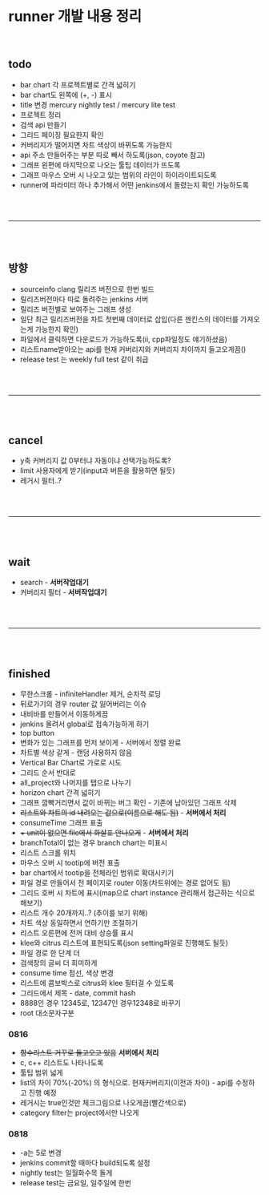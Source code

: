 # runner 개발 내용 정리

<br/>

## todo

-   bar chart 각 프로젝트별로 간격 넓히기
-   bar chart도 왼쪽에 (+, -) 표시
-   title 변경 mercury nightly test / mercury lite test
-   프로젝트 정리
-   검색 api 만들기
-   그리드 페이징 필요한지 확인
-   커버리지가 떨어지면 차트 색상이 바뀌도록 가능한지
-   api 주소 만들어주는 부분 따로 빼서 하도록(json, coyote 참고)
-   그래프 왼편에 마지막으로 나오는 툴팁 데이터가 뜨도록
-   그래프 마우스 오버 시 나오고 있는 범위의 라인이 하이라이트되도록
-   runner에 파라미터 하나 추가해서 어떤 jenkins에서 돌렸는지 확인 가능하도록

<br/><br/>

---

<br/><br/>

## 방향

-   sourceinfo clang 릴리즈 버전으로 한번 빌드
-   릴리즈버전마다 따로 돌려주는 jenkins 서버
-   릴리즈 버전별로 보여주는 그래프 생성
-   일단 최근 릴리즈버전을 차트 첫번째 데이터로 삽입(다른 젠킨스의 데이터를 가져오는게 가능한지 확인)
-   파일에서 클릭하면 다운로드가 가능하도록(ii, cpp파일정도 얘기하셨음)
-   리스트name받아오는 api를 현재 커버리지와 커버리지 차이까지 들고오게끔()
-   release test 는 weekly full test 같이 취급

<br/><br/>

---

<br/><br/>

## cancel

-   y축 커버리지 값 0부터냐 자동이냐 선택가능하도록?
-   limit 사용자에게 받기(input과 버튼을 활용하면 될듯)
-   레거시 필터..?

<br/><br/>

---

<br/><br/>

## wait

-   search - **서버작업대기**
-   커버리지 필터 - **서버작업대기**

<br/><br/>

---

<br/><br/>

## finished

-   무한스크롤 - infiniteHandler 제거, 순차적 로딩
-   뒤로가기의 경우 router 값 잃어버리는 이슈
-   내비바를 만들어서 이동하게끔
-   jenkins 올려서 global로 접속가능하게 하기
-   top button
-   변화가 있는 그래프를 먼저 보이게 - 서버에서 정렬 완료
-   차트별 색상 같게 - 랜덤 사용하지 않음
-   Vertical Bar Chart로 가로로 시도
-   그리드 순서 반대로
-   all_project와 나머지를 탭으로 나누기
-   horizon chart 간격 넓히기
-   그래프 깜빡거리면서 값이 바뀌는 버그 확인 - 기존에 남아있던 그래프 삭제
-   ~~리스트와 차트의 id 내려오는 값으로(이름으로 해도 됨)~~ - **서버에서 처리**
-   consumeTime 그래프 표출
-   ~~+ unit이 없으면 file에서 화살표 안나오게~~ - **서버에서 처리**
-   branchTotal이 없는 경우 branch chart는 미표시
-   리스트 스크롤 위치
-   마우스 오버 시 tootip에 버전 표출
-   bar chart에서 tootip을 전체라인 범위로 확대시키기
-   파일 경로 만들어서 전 페이지로 router 이동(차트위에는 경로 없어도 됨)
-   그리드 호버 시 차트에 표시(map으로 chart instance 관리해서 접근하는 식으로 해보기)
-   리스트 개수 20개까지..? (추이를 보기 위해)
-   차트 색상 동일하면서 연하기만 조절하기
-   리스트 오른편에 전꺼 대비 상승률 표시
-   klee와 citrus 리스트에 표현되도록(json setting파일로 진행해도 될듯)
-   파일 경로 한 단계 더
-   검색창의 글씨 더 희미하게
-   consume time 점선, 색상 변경
-   리스트에 콤보박스로 citrus와 klee 필터걸 수 있도록
-   그리드에서 제목 - date, commit hash
-   8888인 경우 12345로, 12347인 경우12348로 바꾸기
-   root 대소문자구분

### 0816

-   ~~함수리스트 거꾸로 들고오고 있음~~ **서버에서 처리**
-   c, c++ 리스트도 나타나도록
-   툴팁 범위 넓게
-   list의 차이 70%(-20%) 의 형식으로. 현재커버리지(이전과 차이) - api를 수정하고 진행 예정
-   레거시는 true인것만 체크그림으로 나오게끔(빨간색으로)
-   category filter는 project에서만 나오게

### 0818

-   -a는 5로 변경
-   jenkins commit할 때마다 build되도록 설정
-   nightly test는 일월화수목 돌게
-   release test는 금요일, 일주일에 한번
